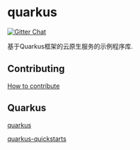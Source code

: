 # quarkus

[![Gitter Chat](https://badges.gitter.im/Join%20Chat.svg)](https://groups.google.com/g/reactive-group)

基于Quarkus框架的云原生服务的示例程序库.

## Contributing

[How to contribute](./CONTRIBUTING.md)

## Quarkus

[quarkus](https://quarkus.io/)

[quarkus-quickstarts](quarkus-quickstarts)